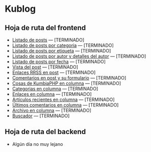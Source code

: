 # Kublog
## Hoja de ruta del frontend
* [Listado de posts](http://kublog.multisitio.es/blog) — [TERMINADO]
* [Listado de posts por categoria](http://kublog.multisitio.es/blog/category/saludos/) — [TERMINADO]
* [Listado de posts por etiqueta](http://kublog.multisitio.es/blog/tag/buen-rollo/) — [TERMINADO]
* [Listado de posts por autor y detalles del autor](http://kublog.multisitio.es/blog/author/demonio/) — [TERMINADO]
* [Listado de posts por fecha](http://kublog.multisitio.es/blog/2017/03/) — [TERMINADO]
* [Vista del post](http://kublog.multisitio.es/blog/2017/02/24/dummy) — [TERMINADO]
* [Enlaces RRSS en post](http://kublog.multisitio.es/blog) — [TERMINADO]
* [Comentarios en post y su formulario](http://kublog.multisitio.es/blog/2017/02/24/dummy#comments) — [TERMINADO]
* [Cosas de KumbiaPHP en columna](http://kublog.multisitio.es/blog) — [TERMINADO]
* [Categorias en columna](http://kublog.multisitio.es/blog) — [TERMINADO]
* [Enlaces en columna](http://kublog.multisitio.es/blog) — [TERMINADO]
* [Artículos recientes en columna](http://kublog.multisitio.es/blog) — [TERMINADO]
* [Últimos comentarios en columna](http://kublog.multisitio.es/blog) — [TERMINADO]
* [Archivo en columna](http://kublog.multisitio.es/blog) — [TERMINADO]
* [Buscador](http://kublog.multisitio.es/blog/search?q=hola) — [TERMINADO]

## Hoja de ruta del backend
* Algún día no muy lejano
